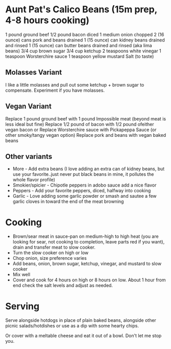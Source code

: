 # Aunt Pat's Calico Beans (15m prep, 4-8 hours cooking)

  1 pound ground beef
1/2 pound bacon diced
  1 medium onion chopped
  2 (16 ounce) cans pork and beans drained
  1 (15 ounce) can kidney beans drained and rinsed
  1 (15 ounce) can butter beans drained and rinsed (aka lima beans)
  3/4 cup brown sugar
  3/4 cup ketchup
  2 teaspoons white vinegar
  1 teaspoon Worsterchire sauce
  1 teaspoon yellow mustard
  Salt (to taste)

## Molasses Variant
I like a little molasses and pull out some ketchup + brown sugar to compensate. Experiment if you have molasses.

## Vegan Variant
Replace 1 pound ground beef with 1 pound Impossible meat (beyond meat is less ideal but fine)
Replace 1/2 pound of bacon with 1/2 pound ofeither vegan bacon or
Replace Worsterchire sauce with Pickapeppa Sauce (or other smoky/tangy vegan option)
Replace pork and beans with vegan baked beans

## Other variants

* More - Add extra beans (I love adding an extra can of kidney beans, but use your favorite..just never put black beans in mine, it pollutes the whole flavor profile)
* Smokier/spicier - Chipotle peppers in adobo sauce add a nice flavor
* Peppers - Add your favorite peppers, diced, halfway into cooking
* Garlic - Love adding some garlic powder or smash and sautee a few garlic cloves in toward the end of the meat browning


# Cooking

* Brown/sear meat in sauce-pan on medium-high to high heat (you are looking for sear, not cooking to completion, leave parts red if you want), drain and transfer meat to slow cooker.
* Turn the slow cooker on high or low
* Chop onion, size preference varies
* Add beans, onion, brown sugar, ketchup, vinegar, and mustard to slow cooker
* Mix well
* Cover and cook for 4 hours on high or 8 hours on low. About 1 hour from end check the salt levels and adjust as needed.

# Serving

Serve alongside hotdogs in place of plain baked beans, alongside other picnic salads/hotdishes or use as a dip with some hearty chips.

Or cover with a meltable cheese and eat it out of a bowl. Don't let me stop you.
